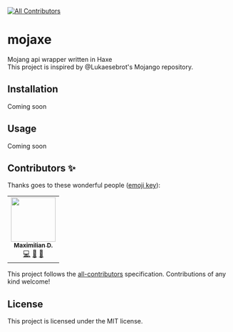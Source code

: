 <!-- ALL-CONTRIBUTORS-BADGE:START - Do not remove or modify this section -->
[![All Contributors](https://img.shields.io/badge/all_contributors-1-orange.svg?style=flat)](#contributors-)
<!-- ALL-CONTRIBUTORS-BADGE:END -->

# mojaxe
Mojang api wrapper written in Haxe\
This project is inspired by @Lukaesebrot's Mojango repository.

## Installation
Coming soon

## Usage
Coming soon
## Contributors ✨

Thanks goes to these wonderful people ([emoji key](https://allcontributors.org/docs/en/emoji-key)):

<!-- ALL-CONTRIBUTORS-LIST:START - Do not remove or modify this section -->
<!-- prettier-ignore-start -->
<!-- markdownlint-disable -->
<table>
  <tr>
    <td align="center"><a href="https://cerus-dev.de"><img src="https://avatars3.githubusercontent.com/u/46848982?v=4" width="100px;" alt=""/><br /><sub><b>Maximilian D.</b></sub></a><br /><a href="https://github.com/RealCerus/mojaxe/commits?author=RealCerus" title="Code">💻</a> <a href="https://github.com/RealCerus/mojaxe/commits?author=RealCerus" title="Documentation">📖</a> <a href="https://github.com/RealCerus/mojaxe/pulls?q=is%3Apr+reviewed-by%3ARealCerus" title="Reviewed Pull Requests">👀</a></td>
  </tr>
</table>

<!-- markdownlint-enable -->
<!-- prettier-ignore-end -->
<!-- ALL-CONTRIBUTORS-LIST:END -->

This project follows the [all-contributors](https://github.com/all-contributors/all-contributors) specification. Contributions of any kind welcome!

## License
This project is licensed under the MIT license.